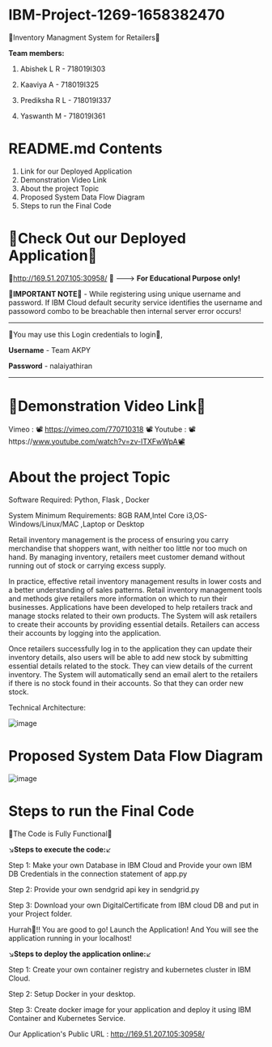 # IBM-Project-1269-1658382470

🏁Inventory Managment System for Retailers🏁

**Team members:**

1. Abishek L R   - 718019I303

2. Kaaviya A     - 718019I325

3. Prediksha R L - 718019I337

4. Yaswanth M    - 718019I361

# README.md Contents
1. Link for our Deployed Application
2. Demonstration Video Link
3. About the project Topic
4. Proposed System Data Flow Diagram
5. Steps to run the Final Code

# 🏮Check Out our Deployed Application🏮 

🚀http://169.51.207.105:30958/ 🚀 ---> **For Educational Purpose only!**


🔺**IMPORTANT NOTE**🔺 - While registering using unique username and password. If IBM Cloud default security service identifies the username and passoword combo to be breachable then internal server error occurs!

---------------------------------------------------------

🔑You may use this Login credentials to login🔑,

**Username** - Team AKPY

**Password** - nalaiyathiran

---------------------------------------------------------
# 🏮Demonstration Video Link🏮

Vimeo : 📽️ https://vimeo.com/770710318 📽️
Youtube : 📽️https://www.youtube.com/watch?v=zv-lTXFwWpA📽️


# About the project Topic
Software Required:
Python, Flask , Docker

System Minimum Requirements:
8GB RAM,Intel Core i3,OS-Windows/Linux/MAC ,Laptop or Desktop

Retail inventory management is the process of ensuring you carry merchandise that shoppers want, with neither too little nor too much on hand. By managing inventory, retailers meet customer demand without running out of stock or carrying excess supply.

In practice, effective retail inventory management results in lower costs and a better understanding of sales patterns. Retail inventory management tools and methods give retailers more information on which to run their businesses. Applications have been developed to help retailers track and manage stocks related to their own products. The System will ask retailers to create their accounts by providing essential details. Retailers can access their accounts by logging into the application.

Once retailers successfully log in to the application they can update their inventory details, also users will be able to add new stock by submitting essential details related to the stock. They can view details of the current inventory. The System will automatically send an email alert to the retailers if there is no stock found in their accounts. So that they can order new stock.



Technical Architecture:


![image](https://user-images.githubusercontent.com/66524865/190607263-e79215b0-7a7c-4476-84d7-239369d92b4d.png)

# Proposed System Data Flow Diagram
![image](https://user-images.githubusercontent.com/66524865/201616028-aa550c83-b69d-4ad4-b6a6-af2381b08bea.png)

# Steps to run the Final Code
🙌The Code is Fully Functional🙌

↘️**Steps to execute the code:**↙️

Step 1: Make your own Database in IBM Cloud and Provide your own IBM DB Credentials in the connection statement of app.py

Step 2: Provide your own sendgrid api key in sendgrid.py

Step 3: Download your own DigitalCertificate from IBM cloud DB and put in your Project folder.

Hurrah🎉!! You are good to go! Launch the Application! And You will see the application running in your localhost!

↘️**Steps to deploy the application online:**↙️

Step 1: Create your own container registry and kubernetes cluster in IBM Cloud.

Step 2: Setup Docker in your desktop.

Step 3: Create docker image for your application and deploy it using IBM Container and Kubernetes Service.

Our Application's Public URL : http://169.51.207.105:30958/



